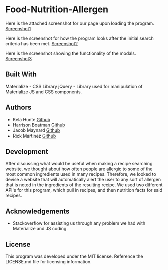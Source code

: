 # Food-Nutrition-Allergen

Here is the attached screenshot for our page upon loading the program.
[Screenshot1](https://files.slack.com/files-pri/T04A0KNTAE8-F04KJ39RKK6/screen_shot_2023-01-18_at_8.56.29_am__2_.png)

Here is the screenshot for how the program looks after the initial search criteria has been met.
[Screenshot2](https://files.slack.com/files-tmb/T04A0KNTAE8-F04KJ3N6TRA-28bbfb1629/screen_shot_2023-01-18_at_8.58.35_am_2_720.png)

Here is the screenshot showing the functionality of the modals.
[Screenshot3](https://files.slack.com/files-pri/T04A0KNTAE8-F04KJ40T9HA/screen_shot_2023-01-18_at_8.59.40_am_2.png)

## Built With 

Materialize - CSS Library
jQuery - Library used for manipulation of Materialize JS and CSS components.


## Authors

* Kela Hunte [Github](github.com/chefkeii)
* Harrison Boatman [Github](github.com/harrisonboatman)
* Jacob Maynard [Github](github.com/Maynardj123)
* Rick Martinez [Github](github.com/Rick3Mrtz)

## Development

After discussing what would be useful when making a recipe searching website, we thought about how often people are allergic to some of the most common ingredients used in many recipes. Therefore, we looked to devise a website that will automatically alert the user to any sort of allergen that is noted in the ingredients of the resulting recipe. We used two different API's for this program, which pull in recipes, and then nutrition facts for said recipes.  


## Acknowledgements

* Stackoverflow for assisting us through any problem we had with Materialize and JS coding.

## License

This program was developed under the MIT license. Reference the LICENSE.md file for licensing information.